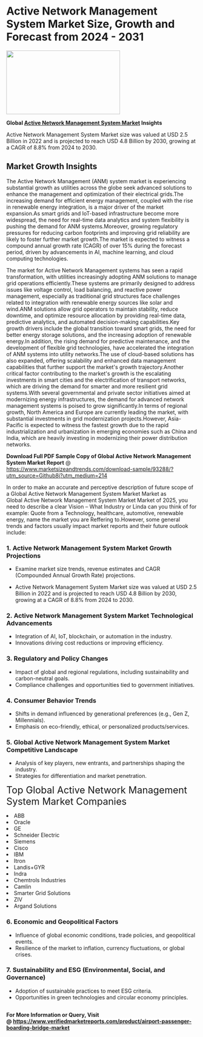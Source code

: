 <H1>Active Network Management System Market Size, Growth and Forecast from 2024 - 2031</H1><img class="aligncenter size-medium wp-image-584254" src="https://thirdeyenews.in/wp-content/uploads/2024/09/Global-Market-Research-300x168.jpeg" alt="" width="300" height="168" /><p><strong>Global&nbsp;<a href="https://www.marketsizeandtrends.com/download-sample/93288/?utm_source=Github8j?utm_medium=214">Active Network Management System Market</a> Insights</strong></p><p>Active Network Management System Market size was valued at USD 2.5 Billion in 2022 and is projected to reach USD 4.8 Billion by 2030, growing at a CAGR of 8.8% from 2024 to 2030.</p><p><h2>Market Growth Insights</h2> <p>The Active Network Management (ANM) system market is experiencing substantial growth as utilities across the globe seek advanced solutions to enhance the management and optimization of their electrical grids.The increasing demand for efficient energy management, coupled with the rise in renewable energy integration, is a major driver of the market expansion.As smart grids and IoT-based infrastructure become more widespread, the need for real-time data analytics and system flexibility is pushing the demand for ANM systems.Moreover, growing regulatory pressures for reducing carbon footprints and improving grid reliability are likely to foster further market growth.The market is expected to witness a compound annual growth rate (CAGR) of over 15% during the forecast period, driven by advancements in AI, machine learning, and cloud computing technologies.</p> <p>The market for Active Network Management systems has seen a rapid transformation, with utilities increasingly adopting ANM solutions to manage grid operations efficiently.These systems are primarily designed to address issues like voltage control, load balancing, and reactive power management, especially as traditional grid structures face challenges related to integration with renewable energy sources like solar and wind.ANM solutions allow grid operators to maintain stability, reduce downtime, and optimize resource allocation by providing real-time data, predictive analytics, and automated decision-making capabilities.Key growth drivers include the global transition toward smart grids, the need for better energy storage solutions, and the increasing adoption of renewable energy.In addition, the rising demand for predictive maintenance, and the development of flexible grid technologies, have accelerated the integration of ANM systems into utility networks.The use of cloud-based solutions has also expanded, offering scalability and enhanced data management capabilities that further support the market's growth trajectory.Another critical factor contributing to the market's growth is the escalating investments in smart cities and the electrification of transport networks, which are driving the demand for smarter and more resilient grid systems.With several governmental and private sector initiatives aimed at modernizing energy infrastructures, the demand for advanced network management systems is poised to grow significantly.In terms of regional growth, North America and Europe are currently leading the market, with substantial investments in grid modernization projects.However, Asia-Pacific is expected to witness the fastest growth due to the rapid industrialization and urbanization in emerging economies such as China and India, which are heavily investing in modernizing their power distribution networks.</p><p><span class=""><strong>Download Full PDF Sample Copy of Global Active Network Management System Market Report</strong> @ <a href="https://www.marketsizeandtrends.com/download-sample/93288/?utm_source=Github8j?utm_medium=214" target="_blank">https://www.marketsizeandtrends.com/download-sample/93288/?utm_source=Github8j?utm_medium=214</a></span></p><p>In order to make an accurate and perceptive description of future scope of a Global&nbsp;Active Network Management System Market Market as Global&nbsp;Active Network Management System Market Market of 2025, you need to describe a clear Vision &ndash; What Industry or Linda can you think of for example: Quote from a Technology, healthcare, automotive, renewable energy, name the market you are Reffering to.However, some general trends and factors usually impact market reports and their future outlook include:</p><h3>1.&nbsp;<strong>Active Network Management System Market Growth Projections</strong></h3><ul><li>Examine market size trends, revenue estimates and CAGR (Compounded Annual Growth Rate) projections.</li><li><p>Active Network Management System Market size was valued at USD 2.5 Billion in 2022 and is projected to reach USD 4.8 Billion by 2030, growing at a CAGR of 8.8% from 2024 to 2030.</p></li></ul><h3>2.&nbsp;<strong>Active Network Management System Market Technological Advancements</strong></h3><ul><li>Integration of AI, IoT, blockchain, or automation in the industry.</li><li>Innovations driving cost reductions or improving efficiency.</li></ul><h3>3.&nbsp;<strong>Regulatory and Policy Changes</strong></h3><ul><li>Impact of global and regional regulations, including sustainability and carbon-neutral goals.</li><li>Compliance challenges and opportunities tied to government initiatives.</li></ul><h3>4.&nbsp;<strong>Consumer Behavior Trends</strong></h3><ul><li>Shifts in demand influenced by generational preferences (e.g., Gen Z, Millennials).</li><li>Emphasis on eco-friendly, ethical, or personalized products/services.</li></ul><h3>5.&nbsp;<strong>Global Active Network Management System Market Competitive Landscape</strong></h3><ul><li>Analysis of key players, new entrants, and partnerships shaping the industry.</li><li>Strategies for differentiation and market penetration.</li></ul><p data-pm-slice="1 1 []"><span style="color: inherit; font-family: inherit; font-size: 25px;">Top Global Active Network Management System Market Companies</span></p><div class="" data-test-id=""><p><li>ABB</li><li> Oracle</li><li> GE</li><li> Schneider Electric</li><li> Siemens</li><li> Cisco</li><li> IBM</li><li> Itron</li><li> Landis+GYR</li><li> Indra</li><li> Chemtrols Industries</li><li> Camlin</li><li> Smarter Grid Solutions</li><li> ZIV</li><li> Argand Solutions</li></p></div><h3>6.&nbsp;<strong>Economic and Geopolitical Factors</strong></h3><ul><li>Influence of global economic conditions, trade policies, and geopolitical events.</li><li>Resilience of the market to inflation, currency fluctuations, or global crises.</li></ul><h3>7.&nbsp;<strong>Sustainability and ESG (Environmental, Social, and Governance)</strong></h3><ul><li>Adoption of sustainable practices to meet ESG criteria.</li><li>Opportunities in green technologies and circular economy principles.</li></ul><h2><strong style="font-size: 14px;">For More Information or Query, Visit @&nbsp;</strong><a style="background-color: #ffffff; font-size: 14px;" href="https://www.marketsizeandtrends.com/report/active-network-management-system-market/" target="_blank">https://www.verifiedmarketreports.com/product/airport-passenger-boarding-bridge-market</a></h2>
